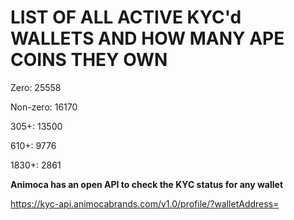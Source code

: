 # LIST OF ALL ACTIVE KYC'd WALLETS AND HOW MANY APE COINS THEY OWN

Zero: 25558

Non-zero: 16170

305+: 13500

610+: 9776

1830+: 2861

**Animoca has an open API to check the KYC status for any wallet**

https://kyc-api.animocabrands.com/v1.0/profile/?walletAddress=